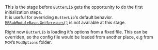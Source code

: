 This is the stage before ``ButterLib`` gets the opportunity to do the first initialization steps.  
It is useful for overriding ``ButterLib``'s default behavior.  
[``MBSubModuleBase.GetServices()``](xref:Bannerlord.ButterLib.Common.Extensions.DependencyInjectionExtensions.html%23collapsible-Bannerlord_ButterLib_Common_Extensions_DependencyInjectionExtensions_GetServices_TaleWorlds_MountAndBlade_MBSubModuleBase_) is not available at this stage.  
  
Right now ``ButterLib`` is loading it's options from a fixed file. This can be overriden, so the config file would be loaded from another place, e.g from ``MCM``'s ``ModOptions`` folder.  
